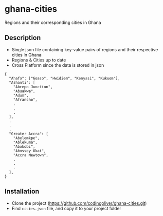 # ghana-cities
Regions and their corresponding cities in Ghana

## Description
* Single json file containing key-value pairs of regions and their respective cities in Ghana
* Regions & Cities up to date
* Cross Platform since the data is stored in json
```
{
  "Ahafo": ["Goaso", "Hwidiem", "Kenyasi", "Kukuom"],
  "Ashanti": [
    "Abrepo Junction",
    "Abuakwa",
    "Adum",
    "Afrancho",
    .
    .
    .
  ],
  .
  .
  .
  "Greater Accra": [
    "Abelemkpe",
    "Ablekuma",
    "Abokobi",
    "Abossey Okai",
    "Accra Newtown",
    .
    .
    .
  ],
}
```

## Installation 
* Clone the project (https://github.com/codingoliver/ghana-cities.git)
* Find ```cities.json``` file, and copy it to your project folder
